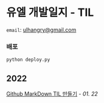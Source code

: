 # 유엘 개발일지 - TIL
`email`: ulhangry@gmail.com
### 배포
```
python deploy.py 
```
## 2022<br>
<a href="https://github.com/umjiwan/TIL/blob/main/post/2022-01-22-Github-MarkDown-TIL-만들기.md">Github MarkDown TIL 만들기</a>                         - <i>01. 22</i>                        <br>
                    